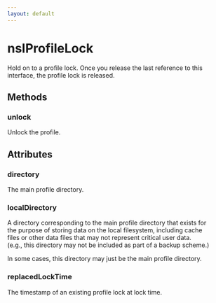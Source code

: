 ```yaml
---
layout: default
---
```


# nsIProfileLock #
  
Hold on to a profile lock. Once you release the last reference to this  
interface, the profile lock is released.  
  

## Methods ##

### unlock ###
  
Unlock the profile.  
  

## Attributes ##

### directory ###
  
The main profile directory.  
  

### localDirectory ###
  
A directory corresponding to the main profile directory that exists for  
the purpose of storing data on the local filesystem, including cache  
files or other data files that may not represent critical user data.  
(e.g., this directory may not be included as part of a backup scheme.)  
  
In some cases, this directory may just be the main profile directory.  
  

### replacedLockTime ###
  
The timestamp of an existing profile lock at lock time.  
  
